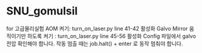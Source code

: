 # SNU_gomulsil
for 고급물리실험 
AOM 켜기: turn_on_laser.py line 41-42 활성화
Galvo Mirror 움직이기만 하도록 켜기 : turn_on_laser.py line 45-56 활성화
Config 파일에서 galvo 전압 확인해야 합니다. 
작동 멈출 때는 job.halt() + enter 로 동작 멈춰야 합니다.
